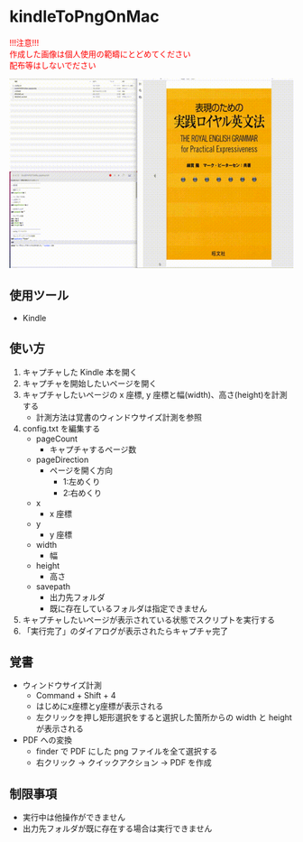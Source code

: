 # kindleToPngOnMac

<span style="color: red; ">
!!!注意!!!<br>
作成した画像は個人使用の範疇にとどめてください<br>
配布等はしないでださい
</span>

![demo](./images/image1.gif)

## 使用ツール

* Kindle

## 使い方

1. キャプチャした Kindle 本を開く
1. キャプチャを開始したいページを開く
1. キャプチャしたいページの x 座標, y 座標と幅(width)、高さ(height)を計測する
    * 計測方法は覚書のウィンドウサイズ計測を参照
1. config.txt を編集する
    * pageCount
        * キャプチャするページ数
    * pageDirection
        * ページを開く方向
            * 1:左めくり
            * 2:右めくり
    * x
        * x 座標
    * y
        * y 座標
    * width
        * 幅
    * height
        * 高さ
    * savepath
        * 出力先フォルダ
        * 既に存在しているフォルダは指定できません
1. キャプチャしたいページが表示されている状態でスクリプトを実行する
1. 「実行完了」のダイアログが表示されたらキャプチャ完了

## 覚書

* ウィンドウサイズ計測
    * Command + Shift + 4
    * はじめにx座標とy座標が表示される
    * 左クリックを押し矩形選択をすると選択した箇所からの width と height が表示される
* PDF への変換
    * finder で PDF にした png ファイルを全て選択する
    * 右クリック → クイックアクション → PDF を作成

## 制限事項

* 実行中は他操作ができません
* 出力先フォルダが既に存在する場合は実行できません

